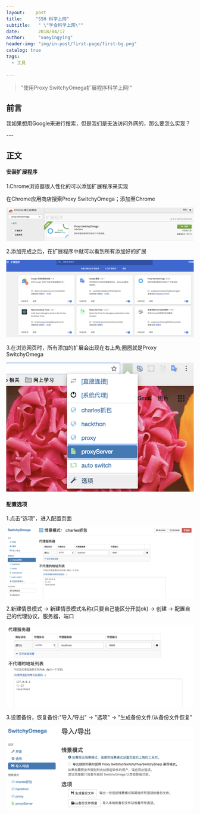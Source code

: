 ```yaml
---
layout:    post
title:     "SSH 科学上网"
subtitle:   " \"学会科学上网\""
date:       2018/04/17
author:     "xueyingying"
header-img: "img/in-post/first-page/first-bg.png"
catalog: true
tags:
  - 工具

---
```


>"使用Proxy SwitchyOmega扩展程序科学上网!"  


## 前言

我如果想用Google来进行搜索，但是我们是无法访问外网的，那么要怎么实现？

<p id="build"></p>
---

## 正文

#### 安装扩展程序

1.Chrome浏览器很人性化的可以添加扩展程序来实现

在Chrome应用商店搜索Proxy SwitchyOmega；添加至Chrome

![Alt text](/img/in-post/ssh/SSH.png)

2.添加完成之后，在扩展程序中就可以看到所有添加好的扩展

![Alt text](/img/in-post/ssh/kuozhan.png)

3.在浏览网页时，所有添加的扩展会出现在右上角;圈圈就是Proxy SwitchyOmega

![Alt text](/img/in-post/ssh/chrome.png)

#### 配置选项

1.点击“选项”，进入配置页面

![Alt text](/img/in-post/ssh/moshi.png)

2.新建情景模式 -> 新建情景模式名称(只要自己能区分开就ok) -> 创建 -> 配置自己的代理协议，服务器，端口

 ![Alt text](/img/in-post/ssh/set-guize.png)

3.设置备份，恢复备份:"导入/导出" -> "选项" -> "生成备份文件/从备份文件恢复"

 ![Alt text](/img/in-post/ssh/set-beifen.png)